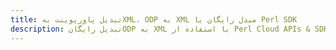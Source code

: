 ---title: تبدیل پاورپوینت بهXML، ODP به XML مبدل رایگان یا Perl SDKdescription: تبدیل رایگانODP به XML با استفاده از Perl Cloud APIs & SDK. همچنین اسناد Microsoft PowerPoint را در Cloud ایجاد، ویرایش و رندر کنید.---